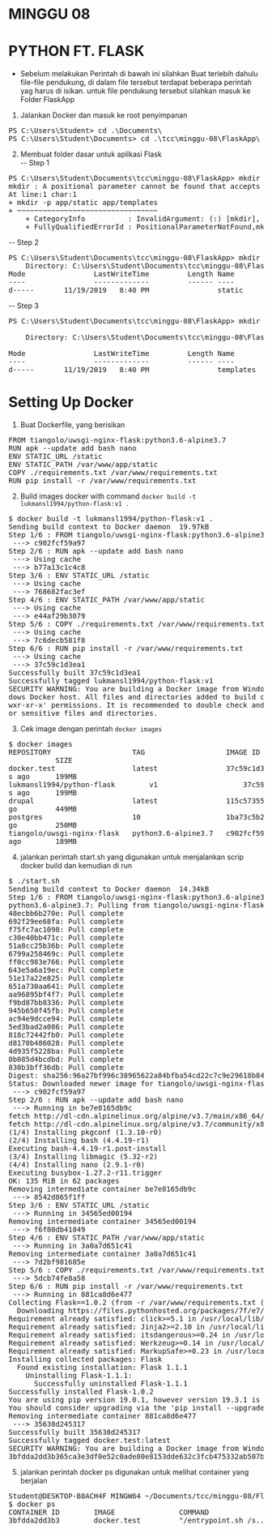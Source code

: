 # MINGGU 08   
# PYTHON FT. FLASK 

* Sebelum melakukan Perintah di bawah ini silahkan Buat terlebih dahulu file-file pendukung, di dalam file tersebut terdapat beberapa perintah yag harus di isikan. untuk file pendukung tersebut silahkan masuk ke Folder FlaskApp

1. Jalankan Docker dan masuk ke root penyimpanan  
<pre>
PS C:\Users\Student> cd .\Documents\
PS C:\Users\Student\Documents> cd .\tcc\minggu-08\FlaskApp\
</pre>  
2. Membuat folder dasar untuk aplikasi Flask  
-- Step 1  
<pre>
PS C:\Users\Student\Documents\tcc\minggu-08\FlaskApp> mkdir -p app/static app/templates
mkdir : A positional parameter cannot be found that accepts argument 'app/templates'.
At line:1 char:1
+ mkdir -p app/static app/templates
+ ~~~~~~~~~~~~~~~~~~~~~~~~~~~~~~~~~
    + CategoryInfo          : InvalidArgument: (:) [mkdir], ParameterBindingException
    + FullyQualifiedErrorId : PositionalParameterNotFound,mkdir
</pre>  
-- Step 2  
<pre>
PS C:\Users\Student\Documents\tcc\minggu-08\FlaskApp> mkdir -p app/static
    Directory: C:\Users\Student\Documents\tcc\minggu-08\FlaskApp\app
Mode                LastWriteTime         Length Name
----                -------------         ------ ----
d-----       11/19/2019   8:40 PM                static
</pre>  
-- Step 3  
<pre>
PS C:\Users\Student\Documents\tcc\minggu-08\FlaskApp> mkdir -p app/templates

    Directory: C:\Users\Student\Documents\tcc\minggu-08\FlaskApp\app

Mode                LastWriteTime         Length Name
----                -------------         ------ ----
d-----       11/19/2019   8:40 PM                templates
</pre>  

# Setting Up Docker  

1. Buat Dockerfile, yang berisikan   
<pre>
FROM tiangolo/uwsgi-nginx-flask:python3.6-alpine3.7
RUN apk --update add bash nano
ENV STATIC_URL /static
ENV STATIC_PATH /var/www/app/static
COPY ./requirements.txt /var/www/requirements.txt
RUN pip install -r /var/www/requirements.txt
</pre> 
2. Build images docker with command `docker build -t lukmansl1994/python-flask:v1 .`  
<pre>
$ docker build -t lukmansl1994/python-flask:v1 .
Sending build context to Docker daemon  19.97kB
Step 1/6 : FROM tiangolo/uwsgi-nginx-flask:python3.6-alpine3.7
 ---> c902fcf59a97
Step 2/6 : RUN apk --update add bash nano
 ---> Using cache
 ---> b77a13c1c4c8
Step 3/6 : ENV STATIC_URL /static
 ---> Using cache
 ---> 768682fac3ef
Step 4/6 : ENV STATIC_PATH /var/www/app/static
 ---> Using cache
 ---> e44af29b3079
Step 5/6 : COPY ./requirements.txt /var/www/requirements.txt
 ---> Using cache
 ---> 7c6decb581f8
Step 6/6 : RUN pip install -r /var/www/requirements.txt
 ---> Using cache
 ---> 37c59c1d3ea1
Successfully built 37c59c1d3ea1
Successfully tagged lukmansl1994/python-flask:v1
SECURITY WARNING: You are building a Docker image from Windows against a non-Win
dows Docker host. All files and directories added to build context will have '-r
wxr-xr-x' permissions. It is recommended to double check and reset permissions f
or sensitive files and directories.
</pre> 
3. Cek image dengan perintah `docker images`  
<pre>
$ docker images
REPOSITORY                   TAG                   IMAGE ID            CREATED
           SIZE
docker.test                  latest                37c59c1d3ea1        11 minute
s ago      199MB
lukmansl1994/python-flask        v1                    37c59c1d3ea1        11 minute
s ago      199MB
drupal                       latest                115c57355190        3 weeks a
go         449MB
postgres                     10                    1ba73c5b23e7        3 weeks a
go         250MB
tiangolo/uwsgi-nginx-flask   python3.6-alpine3.7   c902fcf59a97        2 months
ago        189MB
</pre>  
4. jalankan perintah start.sh yang digunakan untuk menjalankan scrip docker build dan kemudian di run  
<pre>
$ ./start.sh
Sending build context to Docker daemon  14.34kB
Step 1/6 : FROM tiangolo/uwsgi-nginx-flask:python3.6-alpine3.7
python3.6-alpine3.7: Pulling from tiangolo/uwsgi-nginx-flask
48ecbb6b270e: Pull complete
692f29ee68fa: Pull complete
f75fc7ac1098: Pull complete
c30e40bb471c: Pull complete
51a8cc25b36b: Pull complete
6799a258469c: Pull complete
ff0cc983e766: Pull complete
643e5a6a19ec: Pull complete
51e17a22e825: Pull complete
651a730aa641: Pull complete
aa96895bf4f7: Pull complete
f9bd87bb8336: Pull complete
945b650f45fb: Pull complete
ac94e9dcce94: Pull complete
5ed3bad2a086: Pull complete
818c72442fb0: Pull complete
d8170b486028: Pull complete
4d935f5228ba: Pull complete
0b085d4bcdbd: Pull complete
830b3bff36db: Pull complete
Digest: sha256:96a27bf996c38965622a84bfba54cd22c7c9e29618b84923b16f20949999bf91
Status: Downloaded newer image for tiangolo/uwsgi-nginx-flask:python3.6-alpine3.7
 ---> c902fcf59a97
Step 2/6 : RUN apk --update add bash nano
 ---> Running in be7e8165db9c
fetch http://dl-cdn.alpinelinux.org/alpine/v3.7/main/x86_64/APKINDEX.tar.gz
fetch http://dl-cdn.alpinelinux.org/alpine/v3.7/community/x86_64/APKINDEX.tar.gz
(1/4) Installing pkgconf (1.3.10-r0)
(2/4) Installing bash (4.4.19-r1)
Executing bash-4.4.19-r1.post-install
(3/4) Installing libmagic (5.32-r2)
(4/4) Installing nano (2.9.1-r0)
Executing busybox-1.27.2-r11.trigger
OK: 135 MiB in 62 packages
Removing intermediate container be7e8165db9c
 ---> 8542d865f1ff
Step 3/6 : ENV STATIC_URL /static
 ---> Running in 34565ed00194
Removing intermediate container 34565ed00194
 ---> f6f80db41849
Step 4/6 : ENV STATIC_PATH /var/www/app/static
 ---> Running in 3a0a7d651c41
Removing intermediate container 3a0a7d651c41
 ---> 7d2bf981685e
Step 5/6 : COPY ./requirements.txt /var/www/requirements.txt
 ---> 5dcb74fe8a58
Step 6/6 : RUN pip install -r /var/www/requirements.txt
 ---> Running in 881ca8d6e477
Collecting Flask==1.0.2 (from -r /var/www/requirements.txt (line 1))
  Downloading https://files.pythonhosted.org/packages/7f/e7/08578774ed4536d3242b14dacb4696386634607af824ea997202cd0edb4b/Flask-1.0.2-py2.py3-none-any.whl (91kB)
Requirement already satisfied: click>=5.1 in /usr/local/lib/python3.6/site-packages (from Flask==1.0.2->-r /var/www/requirements.txt (line 1)) (7.0)
Requirement already satisfied: Jinja2>=2.10 in /usr/local/lib/python3.6/site-packages (from Flask==1.0.2->-r /var/www/requirements.txt (line 1)) (2.10.3)
Requirement already satisfied: itsdangerous>=0.24 in /usr/local/lib/python3.6/site-packages (from Flask==1.0.2->-r /var/www/requirements.txt (line 1)) (1.1.0)
Requirement already satisfied: Werkzeug>=0.14 in /usr/local/lib/python3.6/site-packages (from Flask==1.0.2->-r /var/www/requirements.txt (line 1)) (0.16.0)
Requirement already satisfied: MarkupSafe>=0.23 in /usr/local/lib/python3.6/site-packages (from Jinja2>=2.10->Flask==1.0.2->-r /var/www/requirements.txt (line 1)) (1.1.1)
Installing collected packages: Flask
  Found existing installation: Flask 1.1.1
    Uninstalling Flask-1.1.1:
      Successfully uninstalled Flask-1.1.1
Successfully installed Flask-1.0.2
You are using pip version 19.0.1, however version 19.3.1 is available.
You should consider upgrading via the 'pip install --upgrade pip' command.
Removing intermediate container 881ca8d6e477
 ---> 35638d245317
Successfully built 35638d245317
Successfully tagged docker.test:latest
SECURITY WARNING: You are building a Docker image from Windows against a non-Windows Docker host. All files and directories added to build context will have '-rwxr-xr-x' permissions. It is recommended to double check and reset permissions for sensitive files and directories.
3bfdda2dd3b365ca3e3df0e52c0ade80e8153dde632c3fcb475332ab507ba286
</pre>  
5. jalankan perintah docker ps digunakan untuk melihat container yang berjalan  
<pre>
Student@DESKTOP-B8ACH4F MINGW64 ~/Documents/tcc/minggu-08/FlaskApp (master)
$ docker ps
CONTAINER ID        IMAGE               COMMAND                  CREATED             STATUS              PORTS                            NAMES
3bfdda2dd3b3        docker.test         "/entrypoint.sh /s..."   31 seconds ago      Up 31 seconds       443/tcp, 0.0.0.0:56733->80/tcp   docker.test
</pre>















